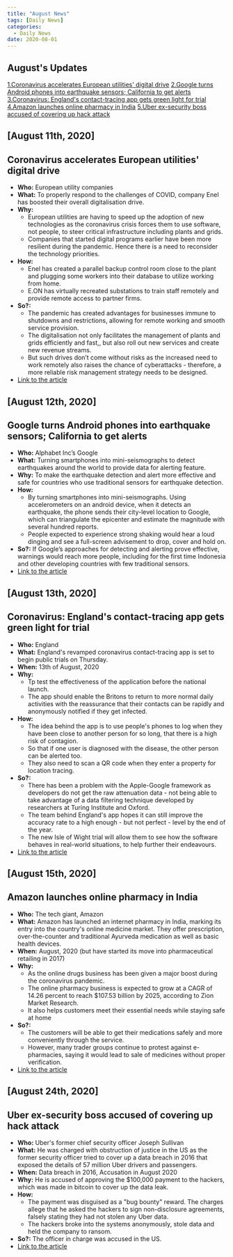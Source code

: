 ```yaml
---
title: "August News"
tags: [Daily News]
categories:
  - Daily News
date: 2020-08-01
---
```


## **August's Updates**

[1.Coronavirus accelerates European utilities' digital drive](#coronavirus-accelerates-european-utilities-digital-drive)
[2.Google turns Android phones into earthquake sensors; California to get alerts](##google-turns-android-phones-into-earthquake-sensors-california-to-get-alerts)
[3.Coronavirus: England's contact-tracing app gets green light for trial](##coronavirus-england-s-contact-tracing-app-gets-green-light-for-trial)
[4.Amazon launches online pharmacy in India](##amazon-launches-online-pharmacy-in-india)
[5.Uber ex-security boss accused of covering up hack attack](##uber-ex-security-boss-accused-of-covering-up-hack-attack)



## [August 11th, 2020]

##  Coronavirus accelerates European utilities' digital drive
- **Who:**  European utility companies
- **What:** To properly respond to the challenges of COVID, company Enel has boosted their overall digitalisation drive.
- **Why:**  
  - European utilities are having to speed up the adoption of new technologies as the coronavirus crisis forces them to use software, not people, to steer critical infrastructure including plants and grids.
  - Companies that started digital programs earlier have been more resilient during the pandemic. Hence there is a need to reconsider the technology priorities.
- **How:**
  - Enel has created a parallel backup control room close to the plant and plugging some workers into their database to utilize working from home.
  - E.ON has virtually recreated substations to train staff remotely and provide remote access to partner firms.
- **So?:**
  - The pandemic has created advantages for businesses immune to shutdowns and restrictions, allowing for remote working and smooth service provision.
  - The digitalisation not only facilitates the management of plants and grids efficiently and fast,, but also roll out new services and create new revenue streams.
  - But such drives don’t come without risks as the increased need to work remotely also raises the chance of cyberattacks - therefore, a more reliable risk management strategy needs to be designed.
- [Link to the article](https://www.reuters.com/article/us-health-coronavirus-utilities-tech-foc/coronavirus-accelerates-european-utilities-digital-drive-idUSKCN2560OK)


## [August 12th, 2020]

##  Google turns Android phones into earthquake sensors; California to get alerts
- **Who:**  Alphabet Inc’s Google
- **What:** Turning smartphones into mini-seismographs to detect earthquakes around the world to provide data for alerting feature.
- **Why:**  To make the earthquake detection and alert more effective and safe for countries who use traditional sensors for earthquake detection.
- **How:**
  - By turning smartphones into mini-seismographs. Using accelerometers on an android device, when it detects an earthquake, the phone sends their city-level location to Google, which can triangulate the epicenter and estimate the magnitude with several hundred reports.
  - People expected to experience strong shaking would hear a loud dinging and see a full-screen advisement to drop, cover and hold on.
- **So?:** If Google’s approaches for detecting and alerting prove effective, warnings would reach more people, including for the first time Indonesia and other developing countries with few traditional sensors.
- [Link to the article](https://www.reuters.com/article/us-alphabet-google-quake/google-turns-android-phones-into-earthquake-sensors-california-to-get-alerts-idUSKCN2571TN)


## [August 13th, 2020]

##  Coronavirus: England's contact-tracing app gets green light for trial
- **Who:**  England
- **What:** England's revamped coronavirus contact-tracing app is set to begin public trials on Thursday.
- **When:**  13th of August, 2020
- **Why:**  
  - Tp test the effectiveness of the application before the national launch.
  - The app should enable the Britons to return to more normal daily activities with the reassurance that their contacts can be rapidly and anonymously notified if they get infected. 
- **How:**  
  - The idea behind the app is to use people's phones to log when they have been close to another person for so long, that there is a high risk of contagion.
  - So that if one user is diagnosed with the disease, the other person can be alerted too.
  - They also need to scan a QR code when they enter a property for location tracing.
- **So?:**
  - There has been a problem with the Apple-Google framework as developers do not get the raw attenuation data - not being able to take advantage of a data filtering technique developed by researchers at Turing Institute and Oxford.
  - The team behind England's app hopes it can still improve the accuracy rate to a high enough - but not perfect - level by the end of the year.
  - The new Isle of Wight trial will allow them to see how the software behaves in real-world situations, to help further their endeavours.
- [Link to the article](https://www.bbc.com/news/technology-53753678)


## [August 15th, 2020]

##  Amazon launches online pharmacy in India
- **Who:**  The tech giant, Amazon
- **What:** Amazon has launched an internet pharmacy in India, marking its entry into the country's online medicine market. They offer prescription, over-the-counter and traditional Ayurveda medication as well as basic health devices.
- **When:**  August, 2020 (but have started its move into pharmaceutical retailing in 2017)
- **Why:**
  - As the online drugs business has been given a major boost during the coronavirus pandemic.  
  - The online pharmacy business is expected to grow at a CAGR of 14.26 percent to reach $107.53 billion by 2025, according to Zion Market Research.
  - It also helps customers meet their essential needs while staying safe at home
- **So?:**
  - The customers will be able to get their medications safely and more conveniently through the service.
  - However, many trader groups continue to protest against e-pharmacies, saying it would lead to sale of medicines without proper verification.
- [Link to the article](https://www.bbc.com/news/business-53775024)


## [August 24th, 2020]

##  Uber ex-security boss accused of covering up hack attack
- **Who:**  Uber's former chief security officer Joseph Sullivan
- **What:** He was charged with obstruction of justice in the US as the former security officer tried to cover up a data breach in 2016 that exposed the details of 57 million Uber drivers and passengers.
- **When:**  Data breach in 2016, Accusation in August 2020
- **Why:** He is accused of approving the $100,000 payment to the hackers, which was made in bitcoin to cover up the data leak.
- **How:**
  - The payment was disguised as a "bug bounty" reward. The charges allege that he asked the hackers to sign non-disclosure agreements, falsely stating they had not stolen any Uber data.
  - The hackers broke into the systems anonymously, stole data and held the company to ransom.
- **So?:**  The officer in charge was accused in the US.
- [Link to the article](https://www.bbc.com/news/technology-53861375)
